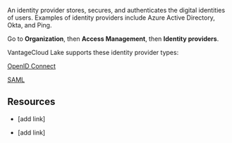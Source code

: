 
An identity provider stores, secures, and authenticates the digital identities of users. Examples of identity providers include Azure Active Directory, Okta, and Ping.

Go to **Organization**, then **Access Management**, then **Identity providers**.

VantageCloud Lake supports these identity provider types:

[OpenID Connect](lfb1680194800865.md)

[SAML](dhs1680194823192.md)

## Resources


-   [add link]

-   [add link]


